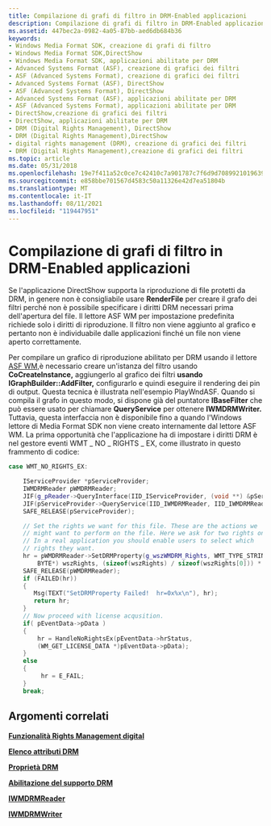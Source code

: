 ```yaml
---
title: Compilazione di grafi di filtro in DRM-Enabled applicazioni
description: Compilazione di grafi di filtro in DRM-Enabled applicazioni
ms.assetid: 447bec2a-0982-4a05-87bb-aed6db684b36
keywords:
- Windows Media Format SDK, creazione di grafi di filtro
- Windows Media Format SDK,DirectShow
- Windows Media Format SDK, applicazioni abilitate per DRM
- Advanced Systems Format (ASF), creazione di grafici dei filtri
- ASF (Advanced Systems Format), creazione di grafici dei filtri
- Advanced Systems Format (ASF), DirectShow
- ASF (Advanced Systems Format), DirectShow
- Advanced Systems Format (ASF), applicazioni abilitate per DRM
- ASF (Advanced Systems Format), applicazioni abilitate per DRM
- DirectShow,creazione di grafici dei filtri
- DirectShow, applicazioni abilitate per DRM
- DRM (Digital Rights Management), DirectShow
- DRM (Digital Rights Management),DirectShow
- digital rights management (DRM), creazione di grafici dei filtri
- DRM (Digital Rights Management),creazione di grafici dei filtri
ms.topic: article
ms.date: 05/31/2018
ms.openlocfilehash: 19e7f411a52c0ce7c42410c7a901787c7f6d9d7089921019639cb3f5e708dff6
ms.sourcegitcommit: e858bbe701567d4583c50a11326e42d7ea51804b
ms.translationtype: MT
ms.contentlocale: it-IT
ms.lasthandoff: 08/11/2021
ms.locfileid: "119447951"
---
```

# <a name="building-filter-graphs-in-drm-enabled-applications"></a>Compilazione di grafi di filtro in DRM-Enabled applicazioni

Se l'applicazione DirectShow supporta la riproduzione di file protetti da DRM, in genere non è consigliabile usare **RenderFile** per creare il grafo dei filtri perché non è possibile specificare i diritti DRM necessari prima dell'apertura del file. Il lettore ASF WM per impostazione predefinita richiede solo i diritti di riproduzione. Il filtro non viene aggiunto al grafico e pertanto non è individuabile dalle applicazioni finché un file non viene aperto correttamente.

Per compilare un grafico di riproduzione abilitato per DRM usando il lettore [ASF WM,](wm-asf-reader-filter.md)è necessario creare un'istanza del filtro usando **CoCreateInstance,** aggiungerlo al grafico dei filtri **usando IGraphBuilder::AddFilter,** configurarlo e quindi eseguire il rendering dei pin di output. Questa tecnica è illustrata nell'esempio PlayWndASF. Quando si compila il grafo in questo modo, si dispone già del puntatore **IBaseFilter** che può essere usato per chiamare **QueryService** per ottenere **IWMDRMWriter.** Tuttavia, questa interfaccia non è disponibile fino a quando l'Windows lettore di Media Format SDK non viene creato internamente dal lettore ASF WM. La prima opportunità che l'applicazione ha di impostare i diritti DRM è nel gestore eventi WMT \_ NO \_ RIGHTS \_ EX, come illustrato in questo frammento di codice:


```C++
case WMT_NO_RIGHTS_EX:

    IServiceProvider *pServiceProvider;
    IWMDRMReader pWMDRMReader;
    JIF(g_pReader->QueryInterface(IID_IServiceProvider, (void **) &pServiceProvider));
    JIF(pServiceProvider->QueryService(IID_IWMDRMReader, IID_IWMDRMReader, (void **) &pWMDRMReader)); 
    SAFE_RELEASE(pServiceProvider);

    // Set the rights we want for this file. These are the actions we 
    // might want to perform on the file. Here we ask for two rights only.
    // In a real application you should enable users to select which 
    // rights they want.
    hr = pWMDRMReader->SetDRMProperty(g_wszWMDRM_Rights, WMT_TYPE_STRING,
        BYTE*) wszRights, (sizeof(wszRights) / sizeof(wszRights[0])) * 2);
    SAFE_RELEASE(pWMDRMReader);
    if (FAILED(hr))
    {
       Msg(TEXT("SetDRMProperty Failed!  hr=0x%x\n"), hr);
       return hr;
    }
    // Now proceed with license acqusition.
    if( pEventData->pData )
    {
        hr = HandleNoRightsEx(pEventData->hrStatus, 
        (WM_GET_LICENSE_DATA *)pEventData->pData);
    }
    else
    {
         hr = E_FAIL;
    }
    break;

```



## <a name="related-topics"></a>Argomenti correlati

<dl> <dt>

[**Funzionalità Rights Management digital**](digital-rights-management-features.md)
</dt> <dt>

[**Elenco attributi DRM**](drm-attribute-list.md)
</dt> <dt>

[**Proprietà DRM**](drm-properties.md)
</dt> <dt>

[**Abilitazione del supporto DRM**](enabling-drm-support.md)
</dt> <dt>

[**IWMDRMReader**](/previous-versions/windows/desktop/api/wmsdkidl/nn-wmsdkidl-iwmdrmreader)
</dt> <dt>

[**IWMDRMWriter**](/previous-versions/windows/desktop/api/wmsdkidl/nn-wmsdkidl-iwmdrmwriter)
</dt> </dl>

 

 




